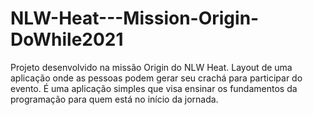 # NLW-Heat---Mission-Origin-DoWhile2021
Projeto desenvolvido na missão Origin do NLW Heat.    Layout de uma aplicação onde as pessoas podem gerar seu crachá para participar do evento. É uma aplicação simples que visa ensinar os fundamentos da programação para quem está no início da jornada.
